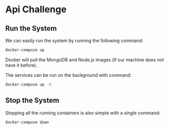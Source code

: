 # Api Challenge

## Run the System

We can easily run the system by running the following command:

```bash
docker-compose up
```

Docker will pull the MongoDB and Node.js images (if our machine does not have it before).

The services can be run on the background with command:

```bash
docker-compose up -d
```

## Stop the System

Stopping all the running containers is also simple with a single command:

```bash
docker-compose down
```
